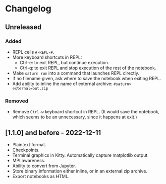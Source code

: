 # Changelog

## Unreleased

### Added

- REPL cells `#-REPL-#`.
- More keyboard shortcuts in REPL:
  - Ctrl-e: to exit REPL, but continue execution.
  - Ctrl-q: to exit REPL and stop execution of the rest of the notebook.
- Make `saturn run` into a command that launches REPL directly.
- If no filename given, ask where to save the notebook when exiting REPL.
- Add ability to inline the name of external archive: `#saturn> external=out.zip`

### Removed

- Remove `Ctrl-w` keyboard shortcut in REPL. (It would save the notebook, which
  seems to be an unnecessary, since it happens at exit.)

## [1.1.0] and before - 2022-12-11

- Plaintext format.
- Checkpoints.
- Terminal graphics in Kitty. Automatically capture matplotlib output.
- MPI awareness.
- Ability to convert from Jupyter.
- Store binary information either inline, or in an external zip archive.
- Export notebooks as HTML.
